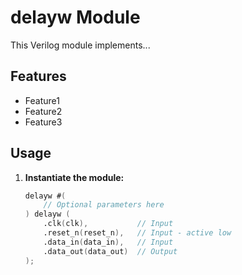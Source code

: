 # delayw Module

This Verilog module implements...

## Features

* Feature1
* Feature2
* Feature3

## Usage

1. **Instantiate the module:**

   ```verilog
   delayw #(
       // Optional parameters here 
   ) delayw (
       .clk(clk),           // Input
       .reset_n(reset_n),   // Input - active low
       .data_in(data_in),   // Input
       .data_out(data_out)  // Output
   );
